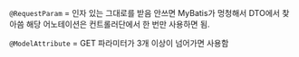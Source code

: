

`@RequestParam` = 인자 있는 그대로를 받음 안쓰면 MyBatis가 멍청해서 DTO에서 찾아씀
해당 어노테이션은 컨트롤러단에서 한 번만 사용하면 됨.

`@ModelAttribute` = GET 파라미터가 3개 이상이 넘어가면 사용함